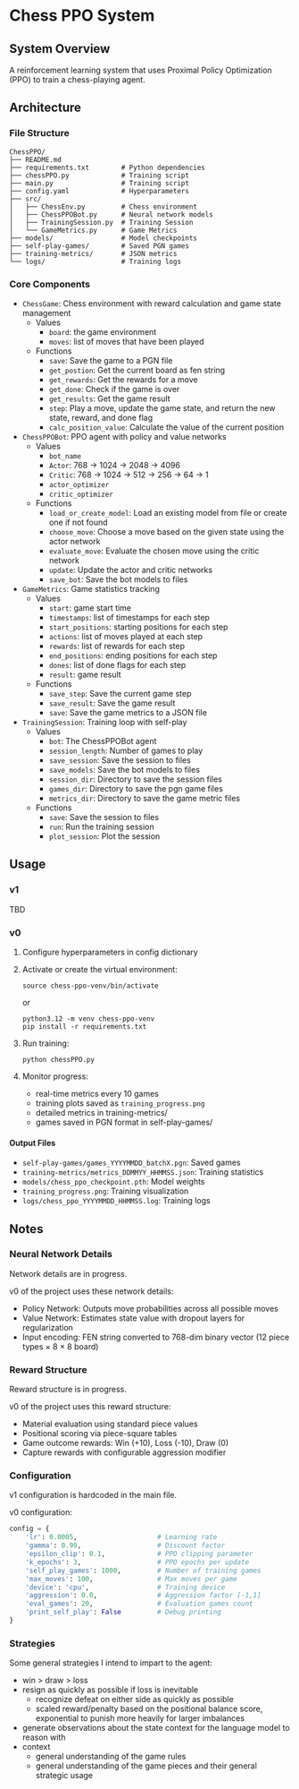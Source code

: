 # Chess PPO System

## System Overview
A reinforcement learning system that uses Proximal Policy Optimization (PPO) to train a chess-playing agent.

## Architecture
### File Structure
```
ChessPPO/
├── README.md
├── requirements.txt        # Python dependencies
├── chessPPO.py             # Training script
├── main.py                 # Training script
├── config.yaml             # Hyperparameters
├── src/
│   ├── ChessEnv.py         # Chess environment
│   ├── ChessPPOBot.py      # Neural network models
│   ├── TrainingSession.py  # Training Session
│   └── GameMetrics.py      # Game Metrics
├── models/                 # Model checkpoints
├── self-play-games/        # Saved PGN games
├── training-metrics/       # JSON metrics
└── logs/                   # Training logs
```

### Core Components
- `ChessGame`: Chess environment with reward calculation and game state management
    - Values
        - `board`: the game environment
        - `moves`: list of moves that have been played
    - Functions
        - `save`: Save the game to a PGN file
        - `get_postion`: Get the current board as fen string
        - `get_rewards`: Get the rewards for a move
        - `get_done`: Check if the game is over
        - `get_results`: Get the game result
        - `step`: Play a move, update the game state, and return the new state, reward, and done flag
        - `calc_position_value`: Calculate the value of the current position
- `ChessPPOBot`: PPO agent with policy and value networks
    - Values
        - `bot_name`
        - `Actor`: 768 -> 1024 -> 2048 -> 4096
        - `Critic`: 768 -> 1024 -> 512 -> 256 -> 64 -> 1
        - `actor_optimizer`
        - `critic_optimizer`
    - Functions
        - `load_or_create_model`: Load an existing model from file or create one if not found
        - `choose_move`: Choose a move based on the given state using the actor network
        - `evaluate_move`: Evaluate the chosen move using the critic network
        - `update`: Update the actor and critic networks
        - `save_bot`: Save the bot models to files
- `GameMetrics`: Game statistics tracking
    - Values
        - `start`: game start time
        - `timestamps`: list of timestamps for each step
        - `start_positions`: starting positions for each step
        - `actions`: list of moves played at each step
        - `rewards`: list of rewards for each step
        - `end_positions`: ending positions for each step
        - `dones`: list of done flags for each step
        - `result`: game result
    - Functions
        - `save_step`: Save the current game step
        - `save_result`: Save the game result
        - `save`: Save the game metrics to a JSON file
- `TrainingSession`: Training loop with self-play
    - Values
        - `bot`: The ChessPPOBot agent
        - `session_length`: Number of games to play
        - `save_session`: Save the session to files
        - `save_models`: Save the bot models to files
        - `session_dir`: Directory to save the session files
        - `games_dir`: Directory to save the pgn game files
        - `metrics_dir`: Directory to save the game metric files
    - Functions
        - `save`: Save the session to files
        - `run`: Run the training session
        - `plot_session`: Plot the session

## Usage
### v1
TBD

### v0
1. Configure hyperparameters in config dictionary
2. Activate or create the virtual environment:
    ```
    source chess-ppo-venv/bin/activate
    ```
    or
    ```
    python3.12 -m venv chess-ppo-venv
    pip install -r requirements.txt
    ```
3. Run training:
    ```
    python chessPPO.py
    ```

3. Monitor progress:
    - real-time metrics every 10 games
    - training plots saved as `training_progress.png`
    - detailed metrics in training-metrics/
    - games saved in PGN format in self-play-games/

#### Output Files
- `self-play-games/games_YYYYMMDD_batchX.pgn`: Saved games
- `training-metrics/metrics_DDMMYY_HHMMSS.json`: Training statistics
- `models/chess_ppo_checkpoint.pth`: Model weights
- `training_progress.png`: Training visualization
- `logs/chess_ppo_YYYYMMDD_HHMMSS.log`: Training logs

## Notes
### Neural Network Details
Network details are in progress.

v0 of the project uses these network details:
- Policy Network: Outputs move probabilities across all possible moves
- Value Network: Estimates state value with dropout layers for regularization
- Input encoding: FEN string converted to 768-dim binary vector (12 piece types × 8 × 8 board)

### Reward Structure
Reward structure is in progress.

v0 of the project uses this reward structure:
- Material evaluation using standard piece values
- Positional scoring via piece-square tables
- Game outcome rewards: Win (+10), Loss (-10), Draw (0)
- Capture rewards with configurable aggression modifier

### Configuration
v1 configuration is hardcoded in the main file.

v0 configuration:
```python
config = {
    'lr': 0.0005,                    # Learning rate
    'gamma': 0.99,                   # Discount factor
    'epsilon_clip': 0.1,             # PPO clipping parameter
    'k_epochs': 3,                   # PPO epochs per update
    'self_play_games': 1000,         # Number of training games
    'max_moves': 100,                # Max moves per game
    'device': 'cpu',                 # Training device
    'aggression': 0.0,               # Aggression factor [-1,1]
    'eval_games': 20,                # Evaluation games count
    'print_self_play': False         # Debug printing
}
```

### Strategies
Some general strategies I intend to impart to the agent:
- win > draw > loss
- resign as quickly as possible if loss is inevitable
    - recognize defeat on either side as quickly as possible
    - scaled reward/penalty based on the positional balance score, exponential to punish more heavily for larger imbalances
- generate observations about the state context for the language model to reason with
- context
    - general understanding of the game rules
    - general understanding of the game pieces and their general strategic usage

<!-- ### Training Process
1. Self-play episodes generate training data
2. PPO updates policy and value networks
3. Metrics tracked:
   - Win/loss/draw ratios
   - Episode rewards
   - Game lengths
   - Material advantage -->